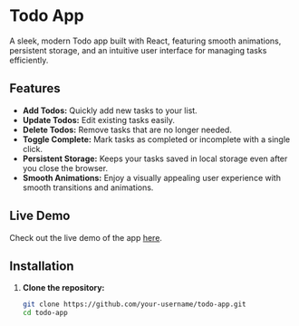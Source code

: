 # Todo App

A sleek, modern Todo app built with React, featuring smooth animations, persistent storage, and an intuitive user interface for managing tasks efficiently.

## Features

- **Add Todos:** Quickly add new tasks to your list.
- **Update Todos:** Edit existing tasks easily.
- **Delete Todos:** Remove tasks that are no longer needed.
- **Toggle Complete:** Mark tasks as completed or incomplete with a single click.
- **Persistent Storage:** Keeps your tasks saved in local storage even after you close the browser.
- **Smooth Animations:** Enjoy a visually appealing user experience with smooth transitions and animations.

## Live Demo

Check out the live demo of the app [here](https://your-live-demo-link.com).

## Installation

1. **Clone the repository:**

   ```bash
   git clone https://github.com/your-username/todo-app.git
   cd todo-app
